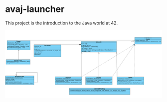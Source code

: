 # avaj-launcher
This project is the introduction to the Java world at 42.

![avaj-uml](avaj_uml.jpg)
